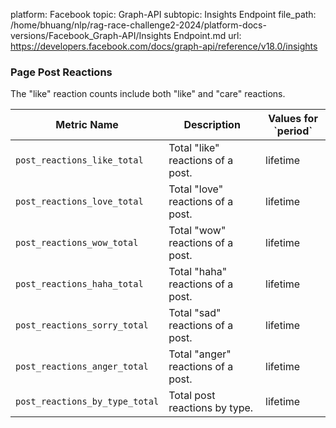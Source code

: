 platform: Facebook
topic: Graph-API
subtopic: Insights Endpoint
file_path: /home/bhuang/nlp/rag-race-challenge2-2024/platform-docs-versions/Facebook_Graph-API/Insights Endpoint.md
url: https://developers.facebook.com/docs/graph-api/reference/v18.0/insights

### Page Post Reactions

The "like" reaction counts include both "like" and "care" reactions.

| Metric Name | Description | Values for \`period\` |
| --- | --- | --- |
| `post_reactions_like_total` | Total "like" reactions of a post. | lifetime |
| `post_reactions_love_total` | Total "love" reactions of a post. | lifetime |
| `post_reactions_wow_total` | Total "wow" reactions of a post. | lifetime |
| `post_reactions_haha_total` | Total "haha" reactions of a post. | lifetime |
| `post_reactions_sorry_total` | Total "sad" reactions of a post. | lifetime |
| `post_reactions_anger_total` | Total "anger" reactions of a post. | lifetime |
| `post_reactions_by_type_total` | Total post reactions by type. | lifetime |
